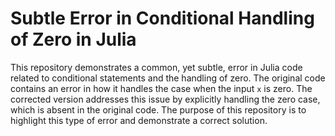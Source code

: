 # Subtle Error in Conditional Handling of Zero in Julia

This repository demonstrates a common, yet subtle, error in Julia code related to conditional statements and the handling of zero. The original code contains an error in how it handles the case when the input `x` is zero. The corrected version addresses this issue by explicitly handling the zero case, which is absent in the original code.  The purpose of this repository is to highlight this type of error and demonstrate a correct solution.